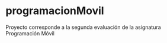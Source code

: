 # programacionMovil
Proyecto corresponde a la segunda evaluación de la asignatura Programación Móvil
